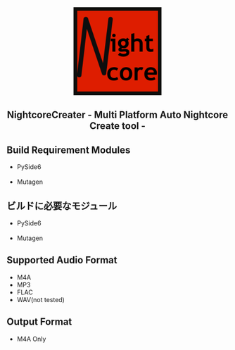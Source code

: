 <div align="center">
	<a href="https://github.com/CrossDarkrix/NightcoreCreater">
	<img width="200px" height="200px" alt="NightcoreCreater" src="https://raw.githubusercontent.com/CrossDarkrix/NightcoreCreater/main/image/NightcoreCreaterIcon.png"></a>
</div>

<h2 align="center">NightcoreCreater - Multi Platform Auto Nightcore Create tool -</h2>
<div>
	<h2>Build Requirement Modules</h2>
	<ul>
		<li>PySide6</li><br>
		<li>Mutagen</li>
	</ul>
</div>
<div>
	<h2>ビルドに必要なモジュール</h2>
	<ul>
		<li>PySide6</li><br>
		<li>Mutagen</li>
	</ul>
</div>
<div>
	<h2>Supported Audio Format</h2>
	<ul>
		<li>M4A</li>
		<li>MP3</li>
		<li>FLAC</li>
		<li>WAV(not tested)</li>
	</ul>
	<h2>Output Format</h2>
	<ul>
		<li>M4A Only</li>
	</ul>
</div>